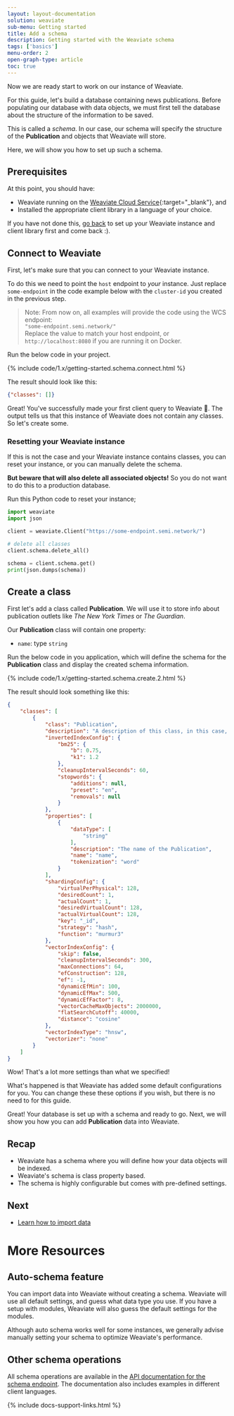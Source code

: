 ```yaml
---
layout: layout-documentation
solution: weaviate
sub-menu: Getting started
title: Add a schema
description: Getting started with the Weaviate schema
tags: ['basics']
menu-order: 2
open-graph-type: article
toc: true
---
```


Now we are ready start to work on our instance of Weaviate.

For this guide, let's build a database containing news publications. Before populating our database with data objects, we must first tell the database about the structure of the information to be saved. 

This is called a _schema_. In our case, our schema will specify the structure of the **Publication** and objects that Weaviate will store.

Here, we will show you how to set up such a schema.

## Prerequisites 

At this point, you should have: 
- Weaviate running on the [Weaviate Cloud Service](https://console.semi.technology){:target="_blank"}, and
- Installed the appropriate client library in a language of your choice. 

If you have not done this, [go back](./installation.html) to set up your Weaviate instance and client library first and come back :).

## Connect to Weaviate

First, let's make sure that you can connect to your Weaviate instance.

To do this we need to point the `host` endpoint to *your* instance. Just replace `some-endpoint` in the code example below with the `cluster-id` you created in the previous step.

> Note: From now on, all examples will provide the code using the WCS endpoint:<br/> `"some-endpoint.semi.network/"`<br/>Replace the value to match your host endpoint, or `http://localhost:8080` if you are running it on Docker.

Run the below code in your project.

{% include code/1.x/getting-started.schema.connect.html %}

The result should look like this:

```json
{"classes": []}
```

Great! You've successfully made your first client query to Weaviate 🎉. The output tells us that this instance of Weaviate does not contain any classes. So let's create some.

### Resetting your Weaviate instance
If this is not the case and your Weaviate instance contains classes, you can reset your instance, or you can manually delete the schema.

**But beware that will also delete all associated objects!** So you do not want to do this to a production database. 

Run this Python code to reset your instance;

```python
import weaviate
import json

client = weaviate.Client("https://some-endpoint.semi.network/")

# delete all classes
client.schema.delete_all()

schema = client.schema.get()
print(json.dumps(schema))
```

## Create a class

First let's add a class called **Publication**. We will use it to store info about publication outlets like *The New York Times* or *The Guardian*.

Our **Publication** class will contain one property:
* `name`: type `string`

Run the below code in you application, which will define the schema for the **Publication** class and display the created schema information.

{% include code/1.x/getting-started.schema.create.2.html %}

The result should look something like this:

```json
{
    "classes": [
        {
            "class": "Publication",
            "description": "A description of this class, in this case, it's about publications",
            "invertedIndexConfig": {
                "bm25": {
                    "b": 0.75,
                    "k1": 1.2
                },
                "cleanupIntervalSeconds": 60,
                "stopwords": {
                    "additions": null,
                    "preset": "en",
                    "removals": null
                }
            },
            "properties": [
                {
                    "dataType": [
                        "string"
                    ],
                    "description": "The name of the Publication",
                    "name": "name",
                    "tokenization": "word"
                }
            ],
            "shardingConfig": {
                "virtualPerPhysical": 128,
                "desiredCount": 1,
                "actualCount": 1,
                "desiredVirtualCount": 128,
                "actualVirtualCount": 128,
                "key": "_id",
                "strategy": "hash",
                "function": "murmur3"
            },
            "vectorIndexConfig": {
                "skip": false,
                "cleanupIntervalSeconds": 300,
                "maxConnections": 64,
                "efConstruction": 128,
                "ef": -1,
                "dynamicEfMin": 100,
                "dynamicEfMax": 500,
                "dynamicEfFactor": 8,
                "vectorCacheMaxObjects": 2000000,
                "flatSearchCutoff": 40000,
                "distance": "cosine"
            },
            "vectorIndexType": "hnsw",
            "vectorizer": "none"
        }
    ]
}
```

Wow! That's a lot more settings than what we specified!

What's happened is that Weaviate has added some default configurations for you. You can change these these options if you wish, but there is no need to for this guide.

Great! Your database is set up with a schema and ready to go. Next, we will show you how you can add **Publication** data into Weaviate.

## Recap

* Weaviate has a schema where you will define how your data objects will be indexed.
* Weaviate's schema is class property based.
* The schema is highly configurable but comes with pre-defined settings.

## Next

* [Learn how to import data](./import.html)

# More Resources

## Auto-schema feature

You can import data into Weaviate without creating a schema. Weaviate will use all default settings, and guess what data type you use. If you have a setup with modules, Weaviate will also guess the default settings for the modules.

Although auto schema works well for some instances, we generally advise manually setting your schema to optimize Weaviate's performance.

## Other schema operations

All schema operations are available in the [API documentation for the schema endpoint](../restful-api-references/schema.html). The documentation also includes examples in different client languages.

{% include docs-support-links.html %}
